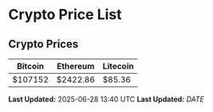 # Crypto Price List

## Crypto Prices
| Bitcoin | Ethereum | Litecoin |
| ------- | -------- | -------- |
| $107152 | $2422.86 | $85.36 |
**Last Updated:** 2025-06-28 13:40 UTC
**Last Updated:** $DATE$
